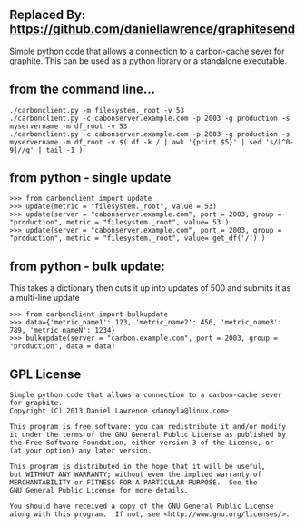 Replaced By: https://github.com/daniellawrence/graphitesend
-----------------------------------------------------------

Simple python code that allows a connection to a carbon-cache sever for graphite.
This can be used as a python library or a standalone executable.

from the command line...
--------------------------

    ./carbonclient.py -m filesystem._root -v 53
    ./carbonclient.py -c cabonserver.example.com -p 2003 -g production -s myservername -m df_root -v 53
    ./carbonclient.py -c cabonserver.example.com -p 2003 -g production -s myservername -m df_root -v $( df -k / | awk '{print $5}' | sed 's/[^0-9]//g' | tail -1 )

from python - single update
----------------------------

    >>> from carbonclient import update
    >>> update(metric = "filesystem._root", value = 53)
    >>> update(server = "cabonserver.example.com", port = 2003, group = "production", metric = "filesystem._root", value= 53 )
    >>> update(server = "cabonserver.example.com", port = 2003, group = "production", metric = "filesystem._root", value= get_df('/') )


from python - bulk update: 
---------------------------

This takes a dictionary then cuts it up into updates of 500 and submits it as a multi-line update

    >>> from carbonclient import bulkupdate
    >>> data={'metric_name1': 123, 'metric_name2': 456, 'metric_name3': 789, 'metric_nameN': 1234}
    >>> bulkupdate(server = "carbon.example.com", port = 2003, group = "production", data = data)


GPL License
------------

    Simple python code that allows a connection to a carbon-cache sever for graphite.
    Copyright (C) 2013 Daniel Lawrence <dannyla@linux.com>

    This program is free software: you can redistribute it and/or modify
    it under the terms of the GNU General Public License as published by
    the Free Software Foundation, either version 3 of the License, or
    (at your option) any later version.

    This program is distributed in the hope that it will be useful,
    but WITHOUT ANY WARRANTY; without even the implied warranty of
    MERCHANTABILITY or FITNESS FOR A PARTICULAR PURPOSE.  See the
    GNU General Public License for more details.

    You should have received a copy of the GNU General Public License
    along with this program.  If not, see <http://www.gnu.org/licenses/>.
